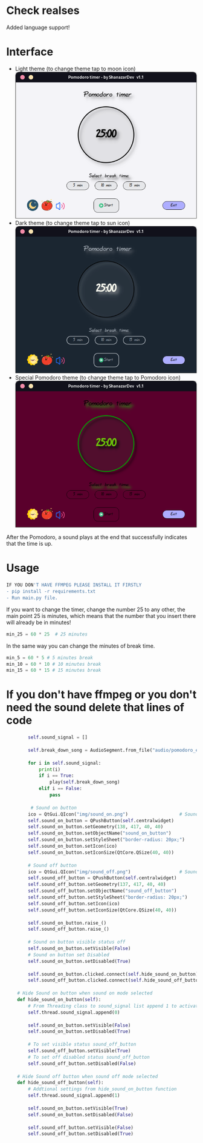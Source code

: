 # Check realses
Added language support!


# Interface 
- Light theme (to change theme tap to moon icon)
![Pomodoro Light theme](/img/Light_theme.png)
- Dark theme (to change theme tap to sun icon)
![Pomodoro Dark theme](/img/Dark_theme.png)
- Special Pomodoro theme (to change theme tap to Pomodoro icon)
![Pomodoro theme](/img/Pomodoro_theme.png)

After the Pomodoro, a sound plays at the end that successfully indicates that the time is up.



 # Usage
  
  ```bash
  IF YOU DON'T HAVE FFMPEG PLEASE INSTALL IT FIRSTLY
  - pip install -r requirements.txt
  - Run main.py file.
  ```` 
  
If you want to change the timer, change the number 25 to any other, the main point 25 is minutes, which means that the number that you insert there will already be in minutes!
  
```python
min_25 = 60 * 25  # 25 minutes 
```
In the same way you can change the minutes of break time.

```python
min_5 = 60 * 5 # 5 minutes break 
min_10 = 60 * 10 # 10 minutes break
min_15 = 60 * 15 # 15 minutes break
```

# If you don't have ffmpeg or you don't need the sound delete that lines of code
```python
        self.sound_signal = []

        self.break_down_song = AudioSegment.from_file("audio/pomodoro_end.mp3")
        
        for i in self.sound_signal:
            print(i)
            if i == True:
                play(self.break_down_song)
            elif i == False:
                pass
 
         # Sound on button
        ico = QtGui.QIcon("img/sound_on.png")                   # Sound on ico
        self.sound_on_button = QPushButton(self.centralwidget)
        self.sound_on_button.setGeometry(138, 417, 40, 40)
        self.sound_on_button.setObjectName("sound_on_button")
        self.sound_on_button.setStyleSheet("border-radius: 20px;")
        self.sound_on_button.setIcon(ico)
        self.sound_on_button.setIconSize(QtCore.QSize(40, 40))

        # Sound off button
        ico = QtGui.QIcon("img/sound_off.png")                  # Sound off ico
        self.sound_off_button = QPushButton(self.centralwidget)
        self.sound_off_button.setGeometry(137, 417, 40, 40)
        self.sound_off_button.setObjectName("sound_off_button")
        self.sound_off_button.setStyleSheet("border-radius: 20px;")
        self.sound_off_button.setIcon(ico)
        self.sound_off_button.setIconSize(QtCore.QSize(40, 40))
        
        self.sound_on_button.raise_()
        self.sound_off_button.raise_()
        
        # Sound on button visible status off
        self.sound_on_button.setVisible(False)
        # Sound on button set Disabled
        self.sound_on_button.setDisabled(True)
        
        self.sound_on_button.clicked.connect(self.hide_sound_on_button)
        self.sound_off_button.clicked.connect(self.hide_sound_off_button)
        
    # Hide Sound on button when sound on mode selected
    def hide_sound_on_button(self):
        # From Threading class to sound_signal list append 1 to activate mode
        self.thread.sound_signal.append(0)

        self.sound_on_button.setVisible(False)
        self.sound_on_button.setDisabled(True)

        # To set visible status sound_off_button
        self.sound_off_button.setVisible(True)
        # To set off disabled status sound_off_button
        self.sound_off_button.setDisabled(False)
        
    # Hide Sound off button when sound off mode selected
    def hide_sound_off_button(self):
        # Addtional settings from hide_sound_on_button function
        self.thread.sound_signal.append(1)

        self.sound_on_button.setVisible(True)
        self.sound_on_button.setDisabled(False)

        self.sound_off_button.setVisible(False)
        self.sound_off_button.setDisabled(True)
```
